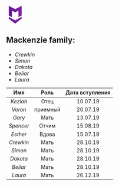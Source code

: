 ![я сосал меня ебали](https://github.com/adam-p/markdown-here/raw/master/src/common/images/icon48.png "ыы")

## Mackenzie family:
+ *Crewkin*
+ *Simon*
+ *Dakota*
+ *Beliar*
+ *Laura*

| Имя           | Роль          | Дата вступления |
| :-----------: |:-------------:| :--------------:|
| *Keziah*      | Отец          | 10.07.19        |
| *Voron*       | приемный      | 20.07.19        |
| *Gary*        | Мать          | 13.07.19        |
| *Spencer*     | Отчим         | 15.08.19        |
| *Esther*      | Вдова         | 15.07.19        |
| *Crewkin*     | Мать          | 28.10.19        |
| *Simon*       | Мать          | 28.10.19        |
| *Dakota*      | Мать          | 28.10.19        |
| *Beliar*      | Мать          | 28.10.19        |
| *Laura*       | Мать          | 26.12.19        |

